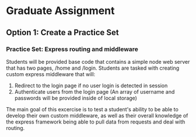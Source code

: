 # Graduate Assignment
## Option 1: Create a Practice Set
 
### Practice Set: Express routing and middleware
Students will be provided base code that contains a simple node web server that has two pages, /home and /login. Students are tasked with creating custom express middleware that will:
1. Redirect to the login page if no user login is detected in session
2. Authenticate users from the login page (An array of username and passwords will be provided inside of local storage)

The main goal of this excercise is to test a student's ability to be able to develop their own custom middleware, as well as their overall knowledge of the express framework being able to pull data from requests and deal with routing.
